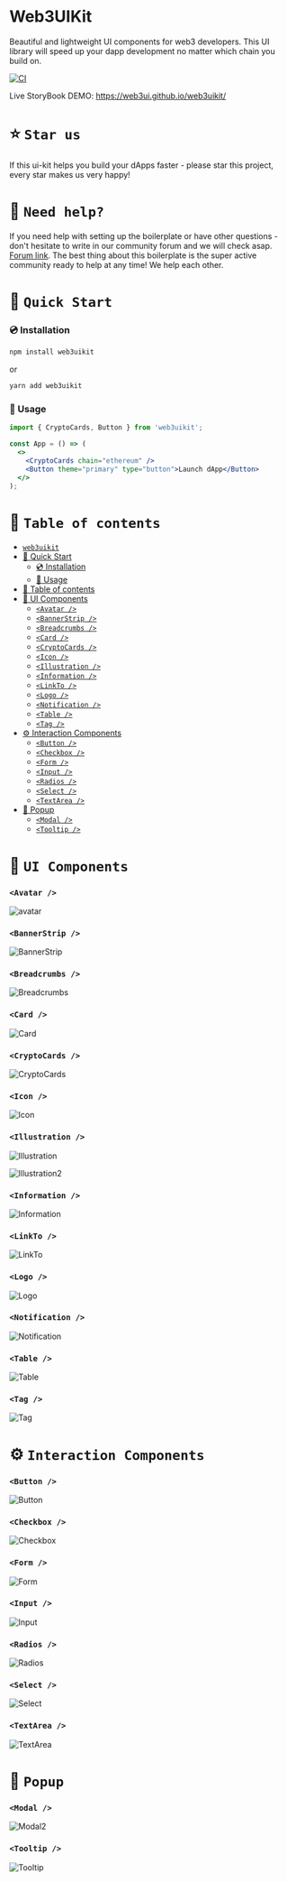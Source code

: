 # Web3UIKit

Beautiful and lightweight UI components for web3 developers. 
This UI library will speed up your dapp development no matter which chain you build on.

[![CI](https://github.com/web3ui/web3uikit/actions/workflows/main.yml/badge.svg)](https://github.com/web3ui/web3uikit/actions/workflows/main.yml)

Live StoryBook DEMO: https://web3ui.github.io/web3uikit/

# ⭐️ `Star us`
If this ui-kit helps you build your dApps faster - please star this project, every star makes us very happy!

# 🤝 `Need help?`
If you need help with setting up the boilerplate or have other questions - don't hesitate to write in our community forum and we will check asap. [Forum link](https://forum.moralis.io). The best thing about this boilerplate is the super active community ready to help at any time! We help each other.

# 🚀 `Quick Start`

### 💿 Installation

```bash
npm install web3uikit
```
or

```bash
yarn add web3uikit
```

### 🧰 Usage

```jsx
import { CryptoCards, Button } from 'web3uikit';

const App = () => (
  <>
    <CryptoCards chain="ethereum" />
    <Button theme="primary" type="button">Launch dApp</Button>
  </>
);
```

# 🧭 `Table of contents`

- [`web3uikit`](#web3uikit)
- [🚀 Quick Start](#-quick-start)
  - [💿 Installation](#installation-)
  - [🧰 Usage](#avatar-)
- [🧭 Table of contents](#-table-of-contents)
- [📖 UI Components](#-ui-components)
  - [`<Avatar />`](#avatar-)
  - [`<BannerStrip />`](#bannerstrip-)
  - [`<Breadcrumbs />`](#breadcrumbs-)
  - [`<Card />`](#card-)
  - [`<CryptoCards />`](#cryptocards-)
  - [`<Icon />`](#icon-)
  - [`<Illustration />`](#illustration-)
  - [`<Information />`](#information-)
  - [`<LinkTo />`](#linkto-)
  - [`<Logo />`](#logo)
  - [`<Notification />`](#notification-)
  - [`<Table />`](#table)
  - [`<Tag />`](#tag)
- [⚙️ Interaction Components](#-interaction-components)
  - [`<Button />`](#button)
  - [`<Checkbox />`](#checkbox)
  - [`<Form />`](#form)
  - [`<Input />`](#input)
  - [`<Radios />`](#radios)
  - [`<Select />`](#radios)
  - [`<TextArea />`](#textarea)
- [🎉 Popup](#-popup)
  - [`<Modal />`](#modal)
  - [`<Tooltip />`](#tooltip)


# 📖 `UI Components`

### `<Avatar />`
![avatar](https://user-images.githubusercontent.com/78314301/149967253-4e209eb2-6d0f-4222-96bc-7e74c4cc6dfd.gif)

### `<BannerStrip />`
![BannerStrip](https://user-images.githubusercontent.com/78314301/149967389-27af6b7e-f71c-4d1b-aee5-f8b3d3eb7080.gif)

### `<Breadcrumbs />`
![Breadcrumbs](https://user-images.githubusercontent.com/78314301/149967398-717e3c1e-03ea-4c7b-9765-675cb0e251c5.gif)

### `<Card />`
![Card](https://user-images.githubusercontent.com/78314301/149967403-81b5883c-af56-4260-bd26-893720598cb4.gif)

### `<CryptoCards />`
![CryptoCards](https://user-images.githubusercontent.com/78314301/149967411-e26f6584-1b38-4467-9a80-8b05831ffbaf.gif)

### `<Icon />`
![Icon](https://user-images.githubusercontent.com/78314301/149967423-af2d950e-100a-4a36-a68b-f4ad99894994.gif)

### `<Illustration />`
![Illustration](https://user-images.githubusercontent.com/78314301/149967432-00e8f27c-5fa4-4e7d-bb4f-5ddcfa67475b.gif)

![Illustration2](https://user-images.githubusercontent.com/78314301/149967441-215e79db-54d7-4eec-856a-0335778a07a5.jpg)

### `<Information />`
![Information](https://user-images.githubusercontent.com/78314301/149967475-f7e055d1-5894-4c50-9c66-38939ba72d94.png)

### `<LinkTo />`
![LinkTo](https://user-images.githubusercontent.com/78314301/149967486-6bc37003-7fd4-42c3-ac72-33e798260d60.gif)

### `<Logo />`
![Logo](https://user-images.githubusercontent.com/78314301/149967496-33652586-57ff-4d64-a88f-9e93305085ae.gif)

### `<Notification />`
![Notification](https://user-images.githubusercontent.com/78314301/149967505-e1427edd-986a-4362-8b76-ad15f8510289.gif)

### `<Table />`
![Table](https://user-images.githubusercontent.com/78314301/149967517-735b9f99-7848-47d5-8342-c4c06ba4562b.gif)

### `<Tag />`
![Tag](https://user-images.githubusercontent.com/78314301/149967535-9f1ea1cb-d86d-4fdd-86c3-410e0ba3698e.gif)



# ⚙️ `Interaction Components`

### `<Button />`
![Button](https://user-images.githubusercontent.com/78314301/149967549-137516af-95c2-4ea2-bf4b-eafd2924a495.gif)

### `<Checkbox />`
![Checkbox](https://user-images.githubusercontent.com/78314301/149967557-c5d3a841-36a4-4448-9ba6-45e9fc3981d4.gif)

### `<Form />`
![Form](https://user-images.githubusercontent.com/78314301/149967564-94c0dee7-be93-4d14-a495-2a18274652a7.gif)

### `<Input />`
![Input](https://user-images.githubusercontent.com/78314301/149967573-a4ae7a56-f747-4012-8472-c9679e24b503.gif)

### `<Radios />`
![Radios](https://user-images.githubusercontent.com/78314301/149967585-baeac5ea-0130-482b-adac-38bc3e6b70a6.gif)

### `<Select />`
![Select](https://user-images.githubusercontent.com/78314301/149967597-fe3163d6-2459-4e40-ad14-eb9c9f1707f0.gif)

### `<TextArea />`
![TextArea](https://user-images.githubusercontent.com/78314301/149967623-d1e1dbfc-b2c7-4acb-9c2a-e2ac0fe2bc3c.gif)



# 🎉 `Popup`

### `<Modal />`
![Modal2](https://user-images.githubusercontent.com/78314301/149968047-5844ac05-5ea0-484c-b1fd-137641824de0.gif)

### `<Tooltip />`
![Tooltip](https://user-images.githubusercontent.com/78314301/149967796-9ce75474-ae3f-415b-8d7c-a67b8c18885d.gif)

